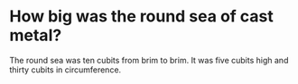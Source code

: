 # How big was the round sea of cast metal?

The round sea was ten cubits from brim to brim. It was five cubits high and thirty cubits in circumference.
